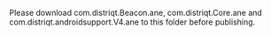Please download com.distriqt.Beacon.ane, com.distriqt.Core.ane and com.distriqt.androidsupport.V4.ane to this folder before publishing.
